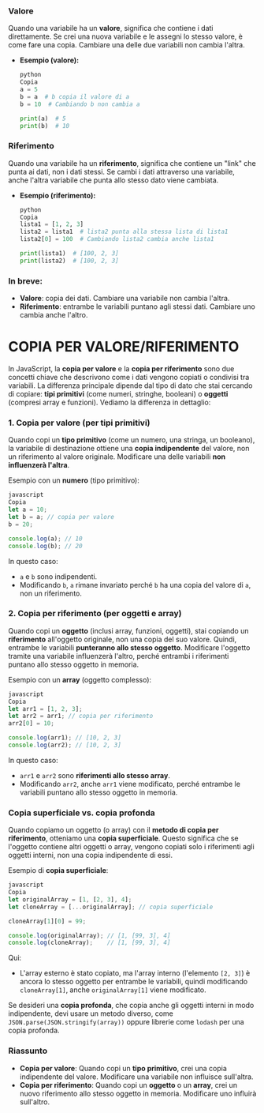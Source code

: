 ### **Valore**

Quando una variabile ha un **valore**, significa che contiene i dati direttamente. Se crei una nuova variabile e le assegni lo stesso valore, è come fare una copia. Cambiare una delle due variabili non cambia l'altra.

- **Esempio (valore):**
    
    ```python
    python
    Copia
    a = 5
    b = a  # b copia il valore di a
    b = 10  # Cambiando b non cambia a
    
    print(a)  # 5
    print(b)  # 10
    
    ```
    

### **Riferimento**

Quando una variabile ha un **riferimento**, significa che contiene un "link" che punta ai dati, non i dati stessi. Se cambi i dati attraverso una variabile, anche l'altra variabile che punta allo stesso dato viene cambiata.

- **Esempio (riferimento):**
    
    ```python
    python
    Copia
    lista1 = [1, 2, 3]
    lista2 = lista1  # lista2 punta alla stessa lista di lista1
    lista2[0] = 100  # Cambiando lista2 cambia anche lista1
    
    print(lista1)  # [100, 2, 3]
    print(lista2)  # [100, 2, 3]
    
    ```
    

### In breve:

- **Valore**: copia dei dati. Cambiare una variabile non cambia l'altra.
- **Riferimento**: entrambe le variabili puntano agli stessi dati. Cambiare uno cambia anche l'altro.

# COPIA PER VALORE/RIFERIMENTO

In JavaScript, la **copia per valore** e la **copia per riferimento** sono due concetti chiave che descrivono come i dati vengono copiati o condivisi tra variabili. La differenza principale dipende dal tipo di dato che stai cercando di copiare: **tipi primitivi** (come numeri, stringhe, booleani) o **oggetti** (compresi array e funzioni). Vediamo la differenza in dettaglio:

### 1. **Copia per valore** (per tipi primitivi)

Quando copi un **tipo primitivo** (come un numero, una stringa, un booleano), la variabile di destinazione ottiene una **copia indipendente** del valore, non un riferimento al valore originale. Modificare una delle variabili **non influenzerà l'altra**.

Esempio con un **numero** (tipo primitivo):

```jsx
javascript
Copia
let a = 10;
let b = a; // copia per valore
b = 20;

console.log(a); // 10
console.log(b); // 20

```

In questo caso:

- `a` e `b` sono indipendenti.
- Modificando `b`, `a` rimane invariato perché `b` ha una copia del valore di `a`, non un riferimento.

### 2. **Copia per riferimento** (per oggetti e array)

Quando copi un **oggetto** (inclusi array, funzioni, oggetti), stai copiando un **riferimento** all'oggetto originale, non una copia del suo valore. Quindi, entrambe le variabili **punteranno allo stesso oggetto**. Modificare l'oggetto tramite una variabile influenzerà l'altro, perché entrambi i riferimenti puntano allo stesso oggetto in memoria.

Esempio con un **array** (oggetto complesso):

```jsx
javascript
Copia
let arr1 = [1, 2, 3];
let arr2 = arr1; // copia per riferimento
arr2[0] = 10;

console.log(arr1); // [10, 2, 3]
console.log(arr2); // [10, 2, 3]

```

In questo caso:

- `arr1` e `arr2` sono **riferimenti allo stesso array**.
- Modificando `arr2`, anche `arr1` viene modificato, perché entrambe le variabili puntano allo stesso oggetto in memoria.

### Copia superficiale vs. copia profonda

Quando copiamo un oggetto (o array) con il **metodo di copia per riferimento**, otteniamo una **copia superficiale**. Questo significa che se l'oggetto contiene altri oggetti o array, vengono copiati solo i riferimenti agli oggetti interni, non una copia indipendente di essi.

Esempio di **copia superficiale**:

```jsx
javascript
Copia
let originalArray = [1, [2, 3], 4];
let cloneArray = [...originalArray]; // copia superficiale

cloneArray[1][0] = 99;

console.log(originalArray); // [1, [99, 3], 4]
console.log(cloneArray);    // [1, [99, 3], 4]

```

Qui:

- L'array esterno è stato copiato, ma l'array interno (l'elemento `[2, 3]`) è ancora lo stesso oggetto per entrambe le variabili, quindi modificando `cloneArray[1]`, anche `originalArray[1]` viene modificato.

Se desideri una **copia profonda**, che copia anche gli oggetti interni in modo indipendente, devi usare un metodo diverso, come `JSON.parse(JSON.stringify(array))` oppure librerie come `lodash` per una copia profonda.

### Riassunto

- **Copia per valore**: Quando copi un **tipo primitivo**, crei una copia indipendente del valore. Modificare una variabile non influisce sull'altra.
- **Copia per riferimento**: Quando copi un **oggetto** o un **array**, crei un nuovo riferimento allo stesso oggetto in memoria. Modificare uno influirà sull'altro.